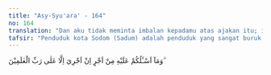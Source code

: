 ```yaml
---
title: "Asy-Syu'ara' - 164"
no: 164
translation: "Dan aku tidak meminta imbalan kepadamu atas ajakan itu; imbalanku hanyalah dari Tuhan seluruh alam."
tafsir: "Penduduk kota Sodom (Sadum) adalah penduduk yang sangat buruk budi pekertinya. Mereka menyembah patung-patung di samping menyembah Allah. Oleh sebab itu, Nabi Lut menyeru mereka agar menyembah Allah semata, bertakwa kepada-Nya, dan mengikuti ajaran yang dibawanya. Sebagaimana halnya dengan Nabi Nuh, Nabi Hud, dan Nabi Saleh, Nabi Lut pun telah menyampaikan kepada kaumnya bahwa ia adalah rasul yang benar-benar diutus kepada mereka untuk menyampaikan agama Allah. Ia tidak mengharapkan upah dari mereka sebagai imbalan dari seruan yang telah disampaikannya. Ia hanya mengharapkan upah dari Allah yang telah mengutusnya seperti juga para nabi yang lain."
---
```


وَمَآ اَسْـَٔلُكُمْ عَلَيْهِ مِنْ اَجْرٍ اِنْ اَجْرِيَ اِلَّا عَلٰى رَبِّ الْعٰلَمِيْنَ ۗ 
